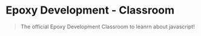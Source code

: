 # Epoxy Development - Classroom
> The official Epoxy Development Classroom to leanrn about javascript!
